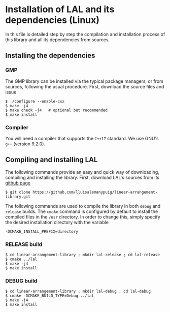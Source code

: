 # Installation of LAL and its dependencies (Linux)

In this file is detailed step by step the compilation and installation process of this library and all its dependencies from sources.

## Installing the dependencies

### GMP

The GMP library can be installed via the typical package managers, or from sources, following the usual procedure. First, download the source files and issue

	$ ./configure --enable-cxx
	$ make -j4
	$ make check -j4   # optional but recommended
	$ make install

### Compiler

You will need a compiler that supports the `C++17` standard. We use GNU's `g++` (version 9.2.0).

## Compiling and installing LAL

The following commands provide an easy and quick way of downloading, compiling and installing the library. First, download LAL's sources from its [github page](https://github.com/lluisalemanypuig/linear-arrangement-library.git)

	$ git clone https://github.com/lluisalemanypuig/linear-arrangement-library.git

The following commands are used to compile the library in both `debug` and `release` builds. The `cmake` command is configured by default to install the compiled files in the `/usr` directory. In order to change this, simply specify the desired installation directory with the variable

	-DCMAKE_INSTALL_PREFIX=directory

### RELEASE build

	$ cd linear-arrangement-library ; mkdir lal-release ; cd lal-release
	$ cmake ../lal
	$ make -j4
	$ make install

### DEBUG build

	$ cd linear-arrangement-library ; mkdir lal-debug ; cd lal-debug
	$ cmake -DCMAKE_BUILD_TYPE=Debug ../lal
	$ make -j4
	$ make install

